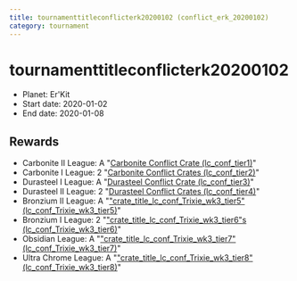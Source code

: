 ```yaml
---
title: tournamenttitleconflicterk20200102 (conflict_erk_20200102)
category: tournament
---
```

# tournamenttitleconflicterk20200102

  * Planet: Er'Kit
  * Start date: 2020-01-02
  * End date: 2020-01-08

## Rewards

  * Carbonite II League: A "[Carbonite Conflict Crate (lc_conf_tier1)](lc_conf_tier1.html)"
  * Carbonite I League: 2 "[Carbonite Conflict Crates (lc_conf_tier2)](lc_conf_tier2.html)"
  * Durasteel I League: A "[Durasteel Conflict Crate (lc_conf_tier3)](lc_conf_tier3.html)"
  * Durasteel II League: 2 "[Durasteel Conflict Crates (lc_conf_tier4)](lc_conf_tier4.html)"
  * Bronzium II League: A "["crate_title_lc_conf_Trixie_wk3_tier5" (lc_conf_Trixie_wk3_tier5)](lc_conf_Trixie_wk3_tier5.html)"
  * Bronzium I League: 2 "["crate_title_lc_conf_Trixie_wk3_tier6"s (lc_conf_Trixie_wk3_tier6)](lc_conf_Trixie_wk3_tier6.html)"
  * Obsidian League: A "["crate_title_lc_conf_Trixie_wk3_tier7" (lc_conf_Trixie_wk3_tier7)](lc_conf_Trixie_wk3_tier7.html)"
  * Ultra Chrome League: A "["crate_title_lc_conf_Trixie_wk3_tier8" (lc_conf_Trixie_wk3_tier8)](lc_conf_Trixie_wk3_tier8.html)"

